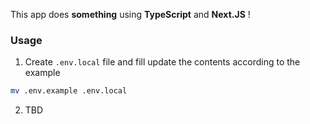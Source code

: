 This app does **something** using **TypeScript** and **Next.JS** !

### Usage

1. Create `.env.local` file and fill update the contents according to the example
```bash
mv .env.example .env.local
```
2. TBD